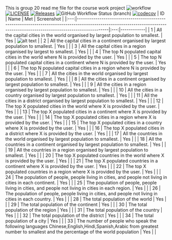 This is group 20 read me file for the course work project
![workflow](https://github.com/RoryM18/sem_group20/actions/workflows/main.yml/badge.svg)
[![LICENSE](https://img.shields.io/github/license/RoryM18/sem.svg?style=flat-square)](https://github.com/RoryM18/sem/blob/master/LICENSE)
[![Releases](https://img.shields.io/github/release/RoryM18/sem/all.svg?style=flat-square)](https://github.com/RoryM18/sem/releases)
![GitHub Workflow Status (branch)](https://img.shields.io/github/workflow/status/RoryM18/sem_group20/A%20workflow%20for%20my%20Hello%20World%20App/develop)
[![codecov](https://codecov.io/gh/RoryM18/sem_group20/branch/develop/graph/badge.svg?token=B14FVGNZ0Z)](https://codecov.io/gh/RoryM18/sem_group20)
| ID  | Name                                                                                                                                                                      | Met | Screenshot |
|:---:|---------------------------------------------------------------------------------------------------------------------------------------------------------------------------|:---:|------------|
| 1   | All the capital cities in the world organised by largest population to smallest.                                                                                          | Yes | ![alt text](query1.png "Query 1")           |
| 2   | All the capital cities in a continent organised by largest population to smallest.                                                                                        | Yes |            |
| 3   | All the capital cities in a region organised by largest to smallest.                                                                                                      | Yes |            |
| 4   | The top N populated capital cities in the world where N is provided by the user.                                                                                          | Yes |            |
| 5   | The top N populated capital cities in a continent where N is provided by the user.                                                                                        | Yes |            |
| 6   | The top N populated capital cities in a region where N is provided by the user.                                                                                            | Yes |            |
| 7   | All the cities in the world organised by largest population to smallest.                                                                                                  | Yes |            |
| 8   | All the cities in a continent organised by largest population to smallest.                                                                                                | Yes |            |
| 9   | All the cities in a region organised by largest population to smallest.                                                                                                    | Yes |            |
| 10   | All the cities in a country organised by largest population to smallest.                                                                                                  | Yes |            |
| 11  | All the cities in a district organised by largest population to smallest.                                                                                                  | Yes |            |
| 12  | The top X populated cities in the world where X is provided by the user.                                                                                                  | Yes |            |
| 13  | The top X populated cities in a continent where X is provided by the user.                                                                                                | Yes |            |
| 14  | The top X populated cities in a region where X is provided by the user.                                                                                                    | Yes |            |
| 15  | The top X populated cities in a country where X is provided by the user.                                                                                                  | Yes |            |
| 16  | The top X populated cities in a district where X is provided by the user.                                                                                                  | Yes |            |
| 17  | All the countries in the world organised by largest population to smallest.                                                                                                | Yes |            |
| 18  | All the countries in a continent organised by largest population to smallest.                                                                                              | Yes |            |
| 19  | All the countries in a region organised by largest population to smallest.                                                                                                | Yes |            |
| 20  | The top X populated countries in the world where X is provided by the user.                                                                                                | Yes |            |
| 21  | The top X populated countries in a continent where X is provided by the user.                                                                                              | Yes |            |
| 22  | The top X populated countries in a region where X is provided by the user.                                                                                                | Yes |            |
| 24  | The population of people, people living in cities, and people not living in cities in each continent.                                                                      | Yes |            |
| 25  | The population of people, people living in cities, and people not living in cities in each region.                                                                        | Yes |            |
| 26  | The population of people, people living in cities, and people not living in cities in each country.                                                                        | Yes |            |
| 28  | The total population of the world                                                                                                                                          | Yes |            |
| 29  | The total population of the continent                                                                                                                                      | Yes |            |
| 30  | The total population of the region                                                                                                                                        | Yes |            |
| 31  | The total population of the country                                                                                                                                        | Yes |            |
| 32  | The total population of the district                                                                                                                                      | Yes |            |
| 34  | The total population of a city                                                                                                                                            | Yes |            |
| 33  | The number of people who speak the following languages Chinese,English,Hindi,Spanish,Arabic from greatest number to smallest and the percentage of the world population | Yes |            |
